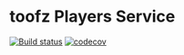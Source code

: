 # toofz Players Service

[![Build status](https://ci.appveyor.com/api/projects/status/3udoy27b6tetostp/branch/master?svg=true)](https://ci.appveyor.com/project/leonard-thieu/players-service/branch/master)
[![codecov](https://codecov.io/gh/leonard-thieu/players-service/branch/master/graph/badge.svg)](https://codecov.io/gh/leonard-thieu/players-service)